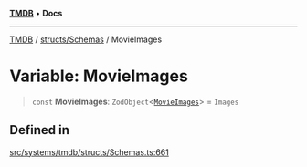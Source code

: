 [**TMDB**](../../../README.md) • **Docs**

***

[TMDB](../../../README.md) / [structs/Schemas](../README.md) / MovieImages

# Variable: MovieImages

> `const` **MovieImages**: `ZodObject`\<[`MovieImages`](../type-aliases/MovieImages.md)\> = `Images`

## Defined in

[src/systems/tmdb/structs/Schemas.ts:661](https://github.com/Norviah/media-hub/blob/18a8c2edf600e1d27fc5173db1855dfb068c9a34/src/systems/tmdb/structs/Schemas.ts#L661)
